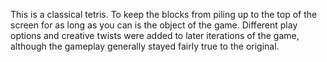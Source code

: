 This is a classical tetris. To keep the blocks from piling up to the top of the screen for as long as you can is the object of the game. Different play options and creative twists were added to later iterations of the game, although the gameplay generally stayed fairly true to the original. 